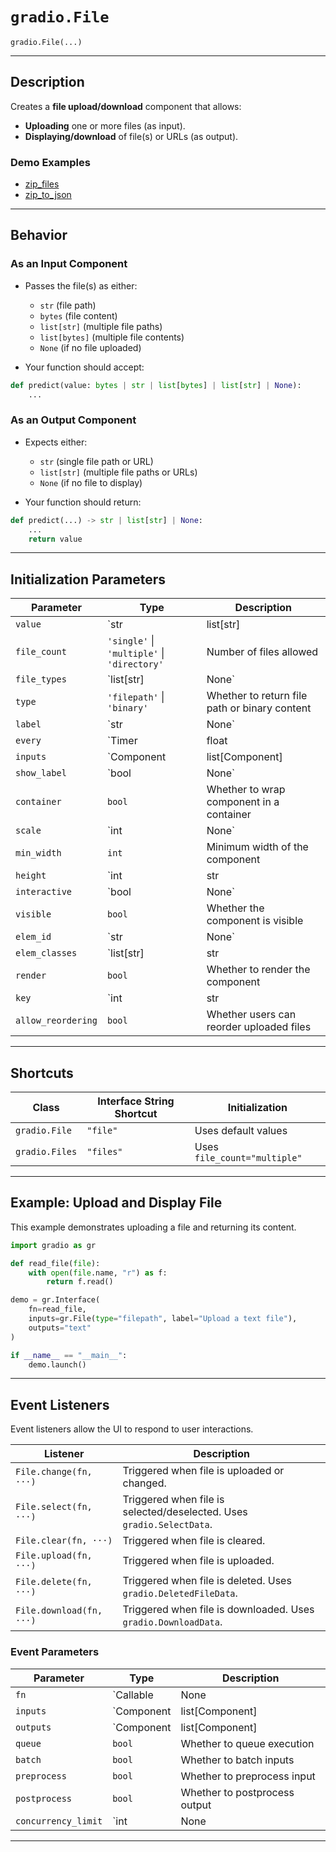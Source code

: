 # **`gradio.File`**
`gradio.File(...)`

---

## **Description**  
Creates a **file upload/download** component that allows:  
- **Uploading** one or more files (as input).  
- **Displaying/download** of file(s) or URLs (as output).  

### **Demo Examples**  
- [zip_files](https://huggingface.co/spaces/gradio/zip_files)  
- [zip_to_json](https://huggingface.co/spaces/gradio/zip_to_json)  

---

## **Behavior**  

### **As an Input Component**  
- Passes the file(s) as either:  
  - `str` (file path)  
  - `bytes` (file content)  
  - `list[str]` (multiple file paths)  
  - `list[bytes]` (multiple file contents)  
  - `None` (if no file uploaded)  

- Your function should accept:

```python
def predict(value: bytes | str | list[bytes] | list[str] | None):
    ...
```

### **As an Output Component**  
- Expects either:  
  - `str` (single file path or URL)  
  - `list[str]` (multiple file paths or URLs)  
  - `None` (if no file to display)  

- Your function should return:

```python
def predict(...) -> str | list[str] | None:
    ...
    return value
```

---

## **Initialization Parameters**
| Parameter | Type | Description |
|-----------|------|-------------|
| `value` | `str | list[str] | Callable | None` | Default file(s) for display/download |
| `file_count` | `'single'` \| `'multiple'` \| `'directory'` | Number of files allowed |
| `file_types` | `list[str] | None` | Allowed file extensions (e.g., `["png", "jpg"]`) |
| `type` | `'filepath'` \| `'binary'` | Whether to return file path or binary content |
| `label` | `str | None` | Label for the component |
| `every` | `Timer | float | None` | Interval for automatic updates |
| `inputs` | `Component | list[Component] | set[Component] | None` | Components to take as input |
| `show_label` | `bool | None` | Whether to show label |
| `container` | `bool` | Whether to wrap component in a container |
| `scale` | `int | None` | Scaling factor |
| `min_width` | `int` | Minimum width of the component |
| `height` | `int | str | float | None` | Height of the component |
| `interactive` | `bool | None` | Whether the user can upload files |
| `visible` | `bool` | Whether the component is visible |
| `elem_id` | `str | None` | Unique ID for the element |
| `elem_classes` | `list[str] | str | None` | CSS classes for styling |
| `render` | `bool` | Whether to render the component |
| `key` | `int | str | None` | Unique identifier for the component |
| `allow_reordering` | `bool` | Whether users can reorder uploaded files |

---

## **Shortcuts**
| Class | Interface String Shortcut | Initialization |
|-------|----------------|-----------------|
| `gradio.File` | `"file"` | Uses default values |
| `gradio.Files` | `"files"` | Uses `file_count="multiple"` |

---

## **Example: Upload and Display File**
This example demonstrates uploading a file and returning its content.

```python
import gradio as gr

def read_file(file):
    with open(file.name, "r") as f:
        return f.read()

demo = gr.Interface(
    fn=read_file,
    inputs=gr.File(type="filepath", label="Upload a text file"),
    outputs="text"
)

if __name__ == "__main__":
    demo.launch()
```

---

## **Event Listeners**
Event listeners allow the UI to respond to user interactions.

| Listener | Description |
|----------|------------|
| `File.change(fn, ···)` | Triggered when file is uploaded or changed. |
| `File.select(fn, ···)` | Triggered when file is selected/deselected. Uses `gradio.SelectData`. |
| `File.clear(fn, ···)` | Triggered when file is cleared. |
| `File.upload(fn, ···)` | Triggered when file is uploaded. |
| `File.delete(fn, ···)` | Triggered when file is deleted. Uses `gradio.DeletedFileData`. |
| `File.download(fn, ···)` | Triggered when file is downloaded. Uses `gradio.DownloadData`. |

### **Event Parameters**
| Parameter | Type | Description |
|-----------|------|-------------|
| `fn` | `Callable | None | "decorator"` | Function to execute |
| `inputs` | `Component | list[Component] | None` | Input components |
| `outputs` | `Component | list[Component] | None` | Output components |
| `queue` | `bool` | Whether to queue execution |
| `batch` | `bool` | Whether to batch inputs |
| `preprocess` | `bool` | Whether to preprocess input |
| `postprocess` | `bool` | Whether to postprocess output |
| `concurrency_limit` | `int | None | "default"` | Maximum concurrent executions |

---

 
